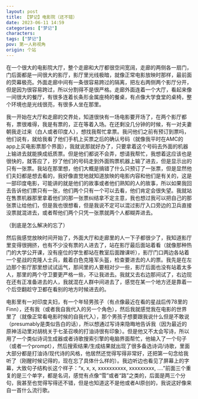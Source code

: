```yaml
---
layout: post
title: 【梦记】电影院（还不错）
date: 2023-06-11 14:59
categories: ["梦记"]
characters: 
tags: ["梦记"]
pov: 第一人称视角
origin: 个站
---
```


在一个很大的电影院大厅，整个走廊和大厅都很空间宽阔，走廊的两侧各一扇门，门后面都是一间很大的影厅，影厅里光线极暗，就像正常电影放映时那样，最前面的荧幕极亮。外面走廊中间有一条很容易跨过的隔离，把左右两侧两个影厅分开，但是因为很容易跨过，所以分割得不是很严格。走廊外面连着一个大厅，看起来像一间很大的餐厅，有很多连着长条形金属座椅的餐桌，有点像大学食堂的桌椅，整个环境也是光线很亮，有很多人坐在那里。

我一开始在大厅和走廊的交界处，知道很快有一场电影要开场了，在两个影厅都有，票很难得，我是有票的，正在等着入场。在还剩没几分钟的时候，有一对夫妻朝我走过来（白人或者印度人），想找我帮忙拿票。我问他们之前有预订到票吗，他们说有，就给我看了他们手机上买票之后的确认号码（就像我平时在AMC的app上买电影票那个界面），我就说那就好办了，只要拿着这个号码去外面的机器上输进去就能换成纸质票。但是他们都说不会弄，想请我帮忙，我想着这应该也是很快的，就答应了，抄了他们的号码走到外面购票机器上输了进去，但是显示出的只有一张票。我站在那里想，他们大概是搞错了什么只预订了一张票，但是显然他们夫妇都是想去看的，我好像直觉地就知道放映的电影内容和他们是有关的，这是一部印度电影，可能讲的就是他们的故事或者他们熟知的人的故事，所以如果我回去告诉他们票只有一张，他们两个只有一个可以去看，他们肯定会很失望。我就站在售票机器那里拿着他们的那一张票纠结拿不定主意，我也想过我可以把自己的那张票让给他们，但是我也很想看，但是我说不定可以混过影厅入口旁边的卫兵直接没票就混进去，或者帮他们两个只凭一张票就两个人都糊弄进去。

（到底是怎么解决的忘了）

然后我感觉放映时间开始了，外面大厅和走廊里的人一下子都很少了，我知道影厅里变得很拥挤，也有不少没有票的人进去了，站在影厅最后面站着看（就像那种热门的大学公开课，没有座位的学生都站在教室后面蹭课听），影厅门口两边各站着一个星战的克隆人士兵，戴着白色克隆军头盔，检查要进去的人的票。我先是在左边那个影厅那里想试试运气，那间里的人要相对少一些，影厅后面也没有站着太多人，那里的两个守卫要更严格一些，不让我进去。我就又去右边那间试了，右边现在还有正准备进去的人，我就混在人群中间进去了，感觉在某一个地方还是靠着一个后空翻趁守卫都在看别的地方时候进去的。

电影里有一对印度夫妇，有一个年轻男孩子（有点像最近在看的星战后传78里的Finn），还有我（或者我自我代入的另一个角色），然后我就感觉我在电影的世界里了（就像正常看电影时候的自我代入），那个男孩子想要跟我说什么但是不敢说（presumably是类似告白的话），所以想通过写诗来隐晦地告诉我（因为最近的原神活动里对胡桃关于七圣召唤的打油诗很有印象）。但是他又不太会写诗，所以用了一个类似诗词生成器或者诗歌搜索引擎的电脑界面帮忙，他输入了一个句子（或者一个prompt），然后搜索结果/生成结果就出现了很多备选诗词/诗歌，里面大部分都是打油诗/现代诗的风格，他居然还觉得写得非常好，还把第一句念给我听了（刚醒时候记得的，现在忘了具体什么样的）。我边听边也看见了屏幕上的字幕，大致句子结构长这个样子：“x, x, x, xxxxxxxxxx, xxxxxxxxx, ....”前面三个重复的是三个单字，都是名词，感觉有点像“雪”或者“路”之类的，后面是两三个分句，我甚至也觉得写得还不错，但是也知道这不是他或者AI原创的，我说这好像来自一首什么流行歌。
